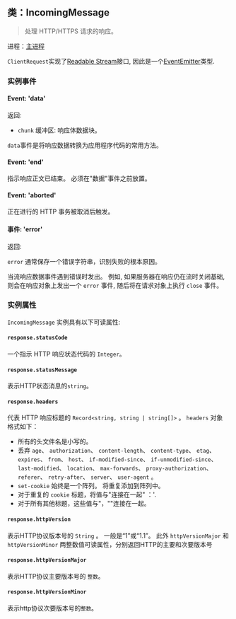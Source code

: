 ## 类：IncomingMessage

> 处理 HTTP/HTTPS 请求的响应。

进程：[主进程](../glossary.md#main-process)

`ClientRequest`实现了[Readable Stream](https://nodejs.org/api/stream.html#stream_readable_streams)接口, 因此是一个[EventEmitter][event-emitter]类型.

### 实例事件

#### Event: 'data'

返回:

* `chunk` 缓冲区: 响应体数据块。

`data`事件是将响应数据转换为应用程序代码的常用方法。

#### Event: 'end'

指示响应正文已结束。 必须在"数据"事件之前放置。

#### Event: 'aborted'

正在进行的 HTTP 事务被取消后触发。

#### 事件: 'error'

返回:

`error` 通常保存一个错误字符串，识别失败的根本原因。

当流响应数据事件遇到错误时发出。 例如, 如果服务器在响应仍在流时关闭基础, 则会在响应对象上发出一个 ` error ` 事件, 随后将在请求对象上执行 ` close ` 事件。

### 实例属性

` IncomingMessage ` 实例具有以下可读属性:

#### `response.statusCode`

一个指示 HTTP 响应状态代码的 ` Integer `。

#### `response.statusMessage`

表示HTTP状态消息的`string`。

#### `response.headers`

代表 HTTP 响应标题的 `Record<string, string | string[]>` 。 `headers` 对象 格式如下：

* 所有的头文件名是小写的。
* 丢弃 `age`、 `authorization`、 `content-length`、 `content-type`、 `etag`、 `expires`、 `from`、 `host`、 `if-modified-since`、 `if-unmodified-since`、 `last-modified`、 `location`、 `max-forwards`、 `proxy-authorization`、 `referer`、 `retry-after`、 `server`、 `user-agent` 。
* `set-cookie` 始终是一个阵列。 将重复添加到阵列中。
* 对于重复的 `cookie` 标题，将值与"连接在一起" ：'.
* 对于所有其他标题，这些值与"，""连接在一起。

#### `response.httpVersion`

表示HTTP协议版本号的 `String` 。 一般是“1”或“1.1”。 此外 `httpVersionMajor` 和`httpVersionMinor` 两整数值可读属性，分别返回HTTP的主要和次要版本号

#### `response.httpVersionMajor`

表示HTTP协议主要版本号的 `整数`。

#### `response.httpVersionMinor`

表示http协议次要版本号的`整数`。

[event-emitter]: https://nodejs.org/api/events.html#events_class_eventemitter
